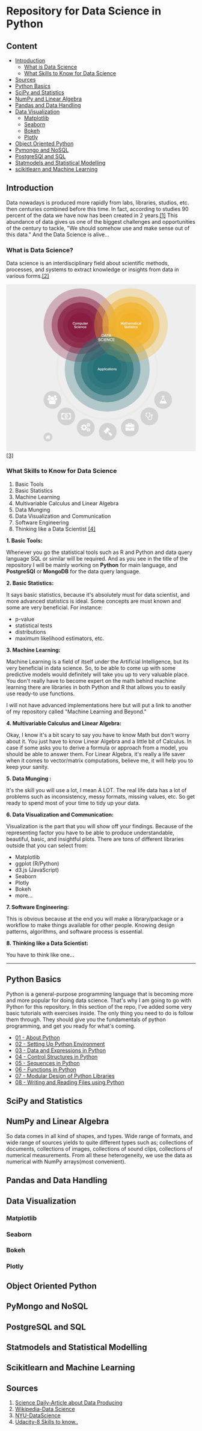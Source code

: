 # Repository for Data Science in Python

## Content

- [Introduction](#introduction)
  - [What is Data Science](#what-is-data-science)
  - [What Skills to Know for Data Science](#what-skills-to-know-for-data-science)
- [Sources](#sources)
- [Python Basics](#python-basics)
- [SciPy and Statistics](#scipy-and-statistics)
- [NumPy and Linear Algebra](#numpy-and-linear-algebra)
- [Pandas and Data Handling](#pandas-and-data-handling)
- [Data Visualization](#data-visualization)
  - [Matplotlib](#matplotlib)
  - [Seaborn](#seaborn)
  - [Bokeh](#bokeh)
  - [Plotly](#plotly)
- [Object Oriented Python](#object-oriented-python)
- [Pymongo and NoSQL](#pymongo-and-nosql)
- [PostgreSQl and SQL](#postgresql)
- [Statmodels and Statistical Modelling](#statmodels-and-statistical-modelling)
- [scikitlearn and Machine Learning](#scikitlearn-and-machine-learning)

## Introduction
Data nowadays is produced more rapidly from labs, libraries, studios, etc. then centuries combined before this time. In fact, according to studies 90 percent of the data we have now has been created in 2 years.[[1]](https://www.sciencedaily.com/releases/2013/05/130522085217.htm) This abundance of data gives us one of the biggest challenges and opportunities of the century to tackle, "We should somehow use and make sense out of this data." And the Data Science is alive...

### What is Data Science?
Data science is an interdisciplinary field about scientific methods, processes, and systems to extract knowledge or insights from data in various forms.[[2]](https://en.wikipedia.org/wiki/Data_science)

![Figure-1](figures/data_science.jpg)[[3]](http://datascience.nyu.edu/what-is-data-science/)

### What Skills to Know for Data Science

1. Basic Tools
2. Basic Statistics
3. Machine Learning
4. Multivariable Calculus and Linear Algebra
5. Data Munging
6. Data Visualization and Communication
7. Software Engineering
8. Thinking like a Data Scientist
[[4]](http://blog.udacity.com/2014/11/data-science-job-skills.html)

__1. Basic Tools:__

Whenever you go the statistical tools such as R and Python and data query language SQL or similar will be required. And as you see in the title of the repository I will be mainly working on **Python** for main language, and **PostgreSQl** or **MongoDB** for the data query language.

__2. Basic Statistics:__

It says basic statistics, because it's absolutely must for data scientist, and more advanced statistics is ideal. Some concepts are must known and some are very beneficial. For instance:

- p-value
- statistical tests
- distributions
- maximum likelihood estimators, etc.

__3. Machine Learning:__

Machine Learning is a field of itself under the Artificial Intelligence, but its very beneficial in data science. So, to be able to come up with some predictive models would definitely will take you up to very valuable place. You don't really have to become expert on the math behind machine learning there are libraries in both Python and R that allows you to easily use ready-to use functions.

I will not have advanced implementations here but will put a link to another of my repository called "Machine Learning and Beyond."

__4. Multivariable Calculus and Linear Algebra:__  

Okay, I know it's a bit scary to say you have to know Math but don't worry about it. You just have to know Linear Algebra and a little bit of Calculus. In case if some asks you to derive a formula or approach from a model, you should be able to answer them. For Linear Algebra, it's really a life saver when it comes to vector/matrix computations, believe me, it will help you to keep your sanity.


__5. Data Munging :__

It's the skill you will use a lot, I mean A LOT. The real life data has a lot of problems such as inconsistency, messy formats, missing values, etc. So get ready to spend most of your time to tidy up your data.

__6. Data Visualization and Communication:__

Visualization is the part that you will show off your findings. Because of the representing factor you have to be able to produce understandable, beautiful, basic, and insightful plots. There are tons of different libraries outside that you can select from:

- Matplotlib
- ggplot (R/Python)
- d3.js (JavaScript)
- Seaborn
- Plotly
- Bokeh
- more...

__7. Software Engineering:__

This is obvious because at the end you will make a library/package or a workflow to make things available for other people. Knowing design patterns, algorithms, and software process is essential.

__8. Thinking like a Data Scientist:__

You have to think like one...


---

## Python Basics
Python is a general-purpose programming language that is becoming more and more popular for doing data science. That's why I am going to go with Python for this repository. In this section of the repo, I've added some very basic tutorials with exercises inside. The only thing you need to do is follow them through. They should give you the fundamentals of python programming, and get you ready for what's coming.

- [01 - About Python](Python_Basics/01_About_Python.ipynb)
- [02 - Setting Up Python Environment](Python_Basics/02_Setting_Up.ipynb)
- [03 - Data and Expressions in Python](Python_Basics/03_Data_and_Expressions.ipynb)
- [04 - Control Structures in Python](Python_Basics/04_Control_Structures.ipynb)
- [05 - Sequences in Python](Python_Basics/05_Sequences.ipynb)
- [06 - Functions in Python](Python_Basics/06_Functions.ipynb)
- [07 - Modular Design of Python Libraries](Python_Basics/07_Modular_Design.ipynb)
- [08 - Writing and Reading Files using Python](Python_Basics/08_Writing_Reading_Files.ipynb)


## SciPy and Statistics

## NumPy and Linear Algebra

So data comes in all kind of shapes, and types. Wide range of formats, and wide range of sources yields to quite different types such as; collections of documents, collections of images, collections of sound clips, collections of numerical measurements. From all these heterogeneity, we use the data as numerical with NumPy arrays(most convenient).

## Pandas and Data Handling

## Data Visualization

### Matplotlib

### Seaborn

### Bokeh

### Plotly

## Object Oriented Python

## PyMongo and NoSQL

## PostgreSQL and SQL

## Statmodels and Statistical Modelling

## Scikitlearn and Machine Learning

## Sources

1. [Science Daily-Article about Data Producing](https://www.sciencedaily.com/releases/2013/05/130522085217.htm)
2. [Wikipedia-Data Science](https://en.wikipedia.org/wiki/Data_science)
3. [NYU-DataScience](http://datascience.nyu.edu/what-is-data-science/)
4. [Udacity-8 Skills to know..](http://blog.udacity.com/2014/11/data-science-job-skills.html)
